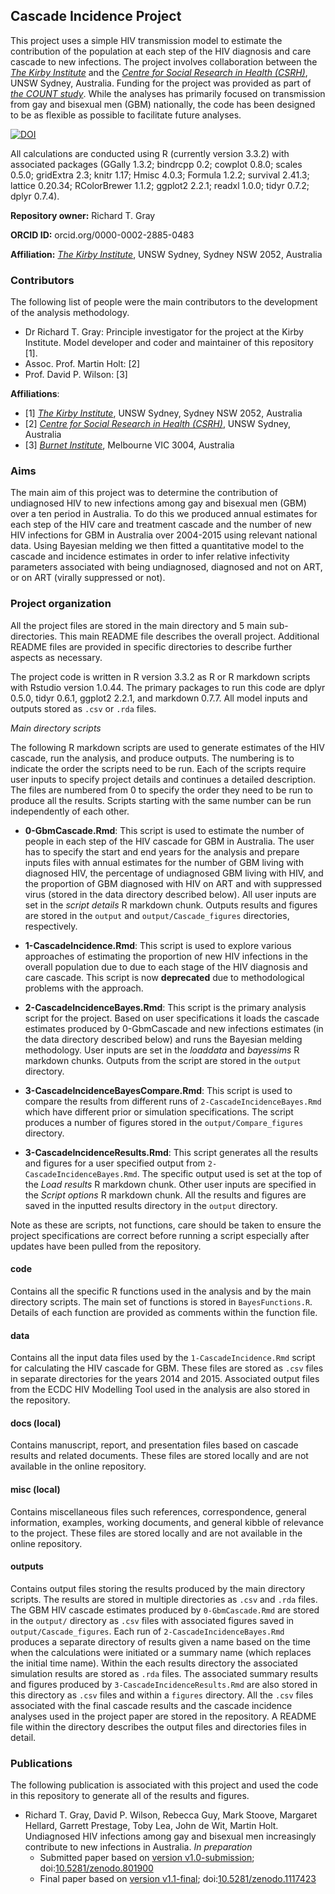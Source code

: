 ## Cascade Incidence Project ##

This project uses a simple HIV transmission model to estimate the contribution of the population at each step of the HIV diagnosis and care cascade to new infections. The project involves collaboration between the [_The Kirby Institute_](https://kirby.unsw.edu.au/) and the [_Centre for Social Research in Health (CSRH)_](https://csrh.arts.unsw.edu.au/), UNSW Sydney, Australia. 
Funding for the project was provided as part of [_the COUNT study_](https://csrh.arts.unsw.edu.au/research/projects/the-count-study/). While the analyses has primarily focused on transmission from gay and bisexual men (GBM) nationally, the code has been designed to be as flexible as possible to facilitate future analyses. 

[![DOI](https://zenodo.org/badge/DOI/10.5281/zenodo.1117423.svg)](https://doi.org/10.5281/zenodo.1117423)

All calculations are conducted using R (currently version 3.3.2) with associated packages (GGally 1.3.2; bindrcpp 0.2; cowplot 0.8.0; scales 0.5.0; gridExtra 2.3; knitr 1.17; Hmisc 4.0.3; Formula 1.2.2; survival 2.41.3; lattice 0.20.34; RColorBrewer 1.1.2; ggplot2 2.2.1; readxl 1.0.0; tidyr 0.7.2; dplyr 0.7.4).

**Repository owner:** Richard T. Gray

**ORCID ID:** orcid.org/0000-0002-2885-0483

**Affiliation:** [_The Kirby Institute_](https://kirby.unsw.edu.au/), UNSW Sydney, Sydney NSW 2052, Australia

### Contributors ###

The following list of people were the main contributors to the development of the analysis methodology. 

- Dr Richard T. Gray: Principle investigator for the project at the Kirby Institute. Model developer and coder and maintainer of this repository [1].
- Assoc. Prof. Martin Holt: [2]
- Prof. David P. Wilson: [3]

**Affiliations**:

- [1] [_The Kirby Institute_](https://kirby.unsw.edu.au/), UNSW Sydney, Sydney NSW 2052, Australia
- [2] [_Centre for Social Research in Health (CSRH)_](https://csrh.arts.unsw.edu.au/), UNSW Sydney, Australia
- [3] [_Burnet Institute_](https://www.burnet.edu.au/), Melbourne VIC 3004, Australia 

### Aims ###

The main aim of this project was to determine the contribution of undiagnosed HIV to new infections among gay and bisexual men (GBM) over a ten period in Australia. To do this we produced annual estimates for each step of the HIV care and treatment cascade and the number of new HIV infections for GBM in Australia over 2004-2015 using relevant national data. Using Bayesian melding we then fitted a quantitative model to the cascade and incidence estimates in order to infer relative infectivity parameters associated with being undiagnosed, diagnosed and not on ART, or on ART (virally suppressed or not). 

### Project organization ###

All the project files are stored in the main directory and 5 main sub-directories. This main README file describes the overall project. Additional README files are provided in specific directories to describe further aspects as necessary. 

The project code is written in R version 3.3.2 as R or R markdown scripts with Rstudio version 1.0.44. The primary packages to run this code are dplyr 0.5.0, tidyr 0.6.1, ggplot2 2.2.1, and markdown 0.7.7. All model inputs and outputs stored as `.csv` or `.rda` files. 

_Main directory scripts_

The following R markdown scripts are used to generate estimates of the HIV cascade, run the analysis, and produce outputs. The numbering is to indicate the order the scripts need to be run. Each of the scripts require user inputs to specify project details and continues a detailed description. The files are numbered from 0 to specify the order they need to be run to produce all the results. Scripts starting with the same number can be run independently of each other. 

- **0-GbmCascade.Rmd**: This script is used to estimate the number of people in each step of the HIV cascade for GBM in Australia. The user has to specify the start and end years for the analysis and prepare inputs files with annual estimates for the number of GBM living with diagnosed HIV, the percentage of undiagnosed GBM living with HIV, and the proportion of GBM diagnosed with HIV on ART and with suppressed virus (stored in the data directory described below). All user inputs are set in the _script details_ R markdown chunk. Outputs results and figures are stored in the `output` and `output/Cascade_figures` directories, respectively. 

- **1-CascadeIncidence.Rmd**: This script is used to explore various approaches of estimating the proportion of new HIV infections in the overall population due to due to each stage of the HIV diagnosis and care cascade. This script is now **deprecated** due to methodological problems with the approach. 

- **2-CascadeIncidenceBayes.Rmd**: This script is the primary analysis script for the project. Based on user specifications it loads the cascade estimates produced by 0-GbmCascade and new infections estimates (in the data directory described below) and runs the Bayesian melding methodology. User inputs are set in the _loaddata_ and _bayessims_ R markdown chunks. Outputs from the script are stored in the `output` directory. 

- **3-CascadeIncidenceBayesCompare.Rmd**: This script is used to compare the results from different runs of `2-CascadeIncidenceBayes.Rmd` which have different prior or simulation specifications. The script produces a number of figures stored in the `output/Compare_figures` directory. 

- **3-CascadeIncidenceResults.Rmd**: This script generates all the results and figures for a user specified output from `2-CascadeIncidenceBayes.Rmd`. The specific output used is set at the top of the _Load results_ R markdown chunk. Other user inputs are specified in the _Script options_ R markdown chunk. All the results and figures are saved in the inputted results directory in the `output` directory. 

Note as these are scripts, not functions, care should be taken to ensure the project specifications are correct before running a script especially after updates have been pulled from the repository.

#### code ####

Contains all the specific R functions used in the analysis and by the main directory scripts. The main set of functions is stored in `BayesFunctions.R`. Details of each function are provided as comments within the function file. 

#### data ####

Contains all the input data files used by the `1-CascadeIncidence.Rmd` script for calculating the HIV cascade for GBM. These files are stored as `.csv` files in separate directories for the years 2014 and 2015. Associated output files from the ECDC HIV Modelling Tool used in the analysis are also stored in the repository. 

#### docs (local) ####

Contains manuscript, report, and presentation files based on cascade results and related documents. These files are stored locally and are not available in the online repository.

#### misc (local) ####

Contains miscellaneous files such references, correspondence, general information, examples, working documents, and general kibble  of relevance to the project. These files are stored locally and are not available in the online repository. 

#### outputs ####

Contains output files storing the results produced by the main directory scripts. The results are stored in multiple directories as `.csv` and `.rda` files. The GBM HIV cascade estimates produced by `0-GbmCascade.Rmd` are stored in the `output/` directory as `.csv` files with associated figures saved in `output/Cascade_figures`. Each run of `2-CascadeIncidenceBayes.Rmd` produces a separate directory of results given a name based on the time when the calculations were initiated or a summary name (which replaces the initial time name). Within the each results directory the associated simulation results are stored as `.rda` files. The associated summary results and figures produced by `3-CascadeIncidenceResults.Rmd` are also stored in this directory as `.csv` files and within a `figures` directory. All the `.csv` files associated with the final cascade results and the cascade incidence analyses used in the project paper are stored in the repository. A README file within the directory describes the output files and directories files in detail. 

### Publications ###

The following publication is associated with this project and used the code in this repository to generate all of the results and figures. 

- Richard T. Gray, David P. Wilson, Rebecca Guy, Mark Stoove, Margaret Hellard, Garrett Prestage, Toby Lea, John de Wit, Martin Holt. Undiagnosed HIV infections among gay and bisexual men increasingly contribute to new infections in Australia. _In preparation_
	- Submitted paper based on [version v1.0-submission](https://github.com/leftygray/Cascade_Incidence/releases/tag/v1.0-submission); doi:[10.5281/zenodo.801900](https://zenodo.org/record/801900#.WTEGoVV97RY)
	- Final paper based on [version v1.1-final](https://github.com/leftygray/Cascade_Incidence/releases/tag/v1.1-final); doi:[10.5281/zenodo.1117423](https://zenodo.org/record/1117423#.WjcrA1WWbRY)
 

